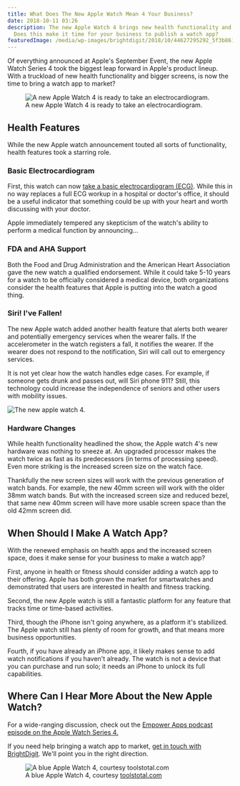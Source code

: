 ```yaml
---
title: What Does The New Apple Watch Mean 4 Your Business?
date: 2018-10-11 03:26
description: The new Apple Watch 4 brings new health functionality and updated hardware.
  Does this make it time for your business to publish a watch app?
featuredImage: /media/wp-images/brightdigit/2018/10/44627295292_5f3b861bfa_h.jpg
---
```

Of everything announced at Apple's September Event, the new Apple Watch
Series 4 took the biggest leap forward in Apple's product lineup. With a
truckload of new health functionality and bigger screens, is now the
time to bring a watch app to market?

<figure>
<img src="/media/wp-images/brightdigit/2018/10/44627298022_6298cab03c_k.jpg" class="wp-image-1465" alt="A new Apple Watch 4 is ready to take an electrocardiogram." /><figcaption aria-hidden="true">A new Apple Watch 4 is ready to take an electrocardiogram.</figcaption>
</figure>

## Health Features

While the new Apple watch announcement touted all sorts of
functionality, health features took a starring role. 

### Basic Electrocardiogram

First, this watch can now [take a basic electrocardiogram
(ECG)](https://www.wired.com/story/apple-watch-series-4/). While this in
no way replaces a full ECG workup in a hospital or doctor's office, it
should be a useful indicator that something could be up with your heart
and worth discussing with your doctor.

Apple immediately tempered any skepticism of the watch's ability to
perform a medical function by announcing…

### FDA and AHA Support

Both the Food and Drug Administration and the American Heart Association
gave the new watch a qualified endorsement. While it could take 5-10
years for a watch to be officially considered a medical device, both
organizations consider the health features that Apple is putting into
the watch a good thing.

### Siri! I've Fallen!

The new Apple watch added another health feature that alerts both wearer
and potentially emergency services when the wearer falls. If the
accelerometer in the watch registers a fall, it notifies the wearer. If
the wearer does not respond to the notification, Siri will call out to
emergency services.

It is not yet clear how the watch handles edge cases. For example, if
someone gets drunk and passes out, will Siri phone 911? Still, this
technology could increase the independence of seniors and other users
with mobility issues.

![The new apple watch
4.](https://upload.wikimedia.org/wikipedia/commons/thumb/d/d0/Apple_Watch_Series_4_40mm_space_gray_Aluminum.jpg/533px-Apple_Watch_Series_4_40mm_space_gray_Aluminum.jpg)

  

### Hardware Changes

While health functionality headlined the show, the Apple watch 4's new
hardware was nothing to sneeze at. An upgraded processor makes the watch
twice as fast as its predecessors (in terms of processing speed). Even
more striking is the increased screen size on the watch face.

Thankfully the new screen sizes will work with the previous generation
of watch bands. For example, the new 40mm screen will work with the
older 38mm watch bands. But with the increased screen size and reduced
bezel, that same new 40mm screen will have more usable screen space than
the old 42mm screen did.

## When Should I Make A Watch App?

With the renewed emphasis on health apps and the increased screen space,
does it make sense for your business to make a watch app?

First, anyone in health or fitness should consider adding a watch app to
their offering. Apple has both grown the market for smartwatches and
demonstrated that users are interested in health and fitness
tracking.   

Second, the new Apple watch is still a fantastic platform for any
feature that tracks time or time-based activities.

Third, though the iPhone isn't going anywhere, as a platform it's
stabilized. The Apple watch still has plenty of room for growth, and
that means more business opportunities.

Fourth, if you have already an iPhone app, it likely makes sense to add
watch notifications if you haven't already. The watch is not a device
that you can purchase and run solo; it needs an iPhone to unlock its
full capabilities.

## Where Can I Hear More About the New Apple Watch?

For a wide-ranging discussion, check out the [Empower Apps podcast
episode on the Apple Watch Series 4.](https://www.empowerapps.show/5)

If you need help bringing a watch app to market, [get in touch with
BrightDigit](https://brightdigit.com/contact/). We'll point you in the
right direction.

<figure>
<img src="/media/wp-images/brightdigit/2018/10/44627295292_5f3b861bfa_h.jpg" class="wp-image-1466" alt="A blue Apple Watch 4, courtesy toolstotal.com" /><figcaption aria-hidden="true">A blue Apple Watch 4, courtesy <a href="https://toolstotal.com/">toolstotal.com</a></figcaption>
</figure>